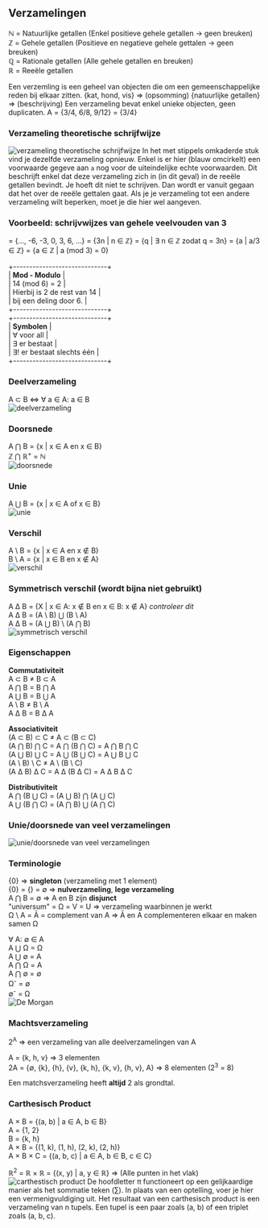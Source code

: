 ## Verzamelingen
ℕ = Natuurlijke getallen (Enkel positieve gehele getallen -> geen breuken)  
ℤ = Gehele getallen (Positieve en negatieve gehele gettalen -> geen breuken)  
ℚ = Rationale getallen (Alle gehele getallen en breuken)  
ℝ = Reeële getallen  

Een verzemling is een geheel van objecten die om een gemeenschappelijke reden bij elkaar zitten.
{kat, hond, vis} => (opsomming)
{natuurlijke getallen} => (beschrijving)
Een verzameling bevat enkel unieke objecten, geen duplicaten.
A = {3/4, 6/8, 9/12} = {3/4}

### Verzameling theoretische schrijfwijze
![verzameling theoretische schrijfwijze](assets/verzameling_theoretische_schrijfwijze.png)
In het met stippels omkaderde stuk vind je dezelfde verzameling opnieuw. Enkel is er hier (blauw omcirkelt) een voorwaarde gegeve aan `a` nog voor de uiteindelijke echte voorwaarden. Dit beschrijft enkel dat deze verzameling zich in (in dit geval) in de reeële getallen bevindt. Je hoeft dit niet te schrijven. Dan wordt er vanuit gegaan dat het over de reeële gettalen gaat. Als je je verzameling tot een andere verzameling wilt beperken, moet je die hier wel aangeven.

### Voorbeeld: schrijvwijzes van gehele veelvouden van 3
= {..., -6, -3, 0, 3, 6, ...}
= {3n | n ∈ ℤ}
= {q | ∃ n ∈ ℤ zodat q = 3n}
= {a | a/3 ∈ ℤ}
= {a ∈ ℤ | a (mod 3) = 0}

+-----------------------------+  
| **Mod - Modulo**            |  
| 14 (mod 6) = 2              |  
| Hierbij is 2 de rest van 14 |  
| bij een deling door 6.      |  
+-----------------------------+  
+-----------------------------+  
| **Symbolen**                |  
| ∀ voor all                  |  
| ∃ er bestaat                |  
| ∃! er bestaat slechts één   |  
+-----------------------------+  

### Deelverzameling
A ⊂ B ⇔ ∀ a ∈ A: a ∈ B  
![deelverzameling](assets/deelverzameling.png)

### Doorsnede
A ⋂ B = {x | x ∈ A en x ∈ B}  
ℤ ⋂ ℝ<sup>+</sup> = ℕ  
![doorsnede](assets/doorsnede.png)

### Unie
A ⋃ B = {x | x ∈ A of x ∈ B}  
![unie](assets/unie.png)

### Verschil
A \ B = {x | x ∈ A en x ∉ B}  
B \ A = {x | x ∈ B en x ∉ A}  
![verschil](assets/verschil.png)

### Symmetrisch verschil (wordt bijna niet gebruikt)
A ∆ B = {X | x ∈ A: x ∉ B en x ∈ B: x ∉ A} _controleer dit_  
A ∆ B = (A \ B) ⋃ (B \ A)  
A ∆ B = (A ⋃ B) \ (A ⋂ B)  
![symmetrisch verschil](assets/symmetrisch_verschil.png)

### Eigenschappen
**Commutativiteit**  
A ⊂ B ≠ B ⊂ A  
A ⋂ B = B ⋂ A  
A ⋃ B = B ⋃ A  
A \ B ≠ B \ A  
A ∆ B = B ∆ A  

**Associativiteit**  
(A ⊂ B) ⊂ C ≠ A ⊂ (B ⊂ C)  
(A ⋂ B) ⋂ C = A ⋂ (B ⋂ C) = A ⋂ B ⋂ C  
(A ⋃ B) ⋃ C = A ⋃ (B ⋃ C) = A ⋃ B ⋃ C  
(A \ B) \ C ≠ A \ (B \ C)  
(A ∆ B) ∆ C = A ∆ (B ∆ C) = A ∆ B ∆ C  

**Distributiviteit**  
A ⋂ (B ⋃ C) = (A ⋃ B) ⋂ (A ⋃ C)  
A ⋃ (B ⋂ C) = (A ⋂ B) ⋃ (A ⋂ C)  

### Unie/doorsnede van veel verzamelingen
![unie/doorsnede van veel verzamelingen](assets/unie_doorsnede_veel_verzamelingen.png)

### Terminologie
{0}                           => __singleton__ (verzameling met 1 element)  
{0} = {} = ∅                  => __nulverzameling__, __lege verzameling__  
A ⋂ B = ∅                     => A en B zijn __disjunct__  
"universum" = Ω = V = U       => verzameling waarbinnen je werkt  
Ω \ A = Ᾱ = complement van A  => Ᾱ en A complementeren elkaar en maken samen Ω  

∀ A: ∅ ∈ A  
A ⋃ Ω = Ω  
A ⋃ ∅ = A  
A ⋂ Ω = A  
A ⋂ ∅ = ∅  
Ω<sup>-</sup> = ∅  
∅<sup>-</sup> = Ω  
![De Morgan](assets/de_morgan.png)

### Machtsverzameling
2<sup>A</sup> => een verzameling van alle deelverzamelingen van A

A   = {k, h, v}                                       => 3 elementen  
2</sup>A</sup> = {∅, {k}, {h}, {v}, {k, h}, {k, v}, {h, v}, A}   => 8 elementen (2<sup>3</sup> = 8)

Een matchsverzameling heeft __altijd__ 2 als grondtal.

### Carthesisch Product
A × B = {(a, b) | a ∈ A, b ∈ B}  
A = {1, 2}  
B = {k, h}  
A × B = {(1, k), (1, h), (2, k), (2, h)}  
A × B × C = {(a, b, c) | a ∈ A, b ∈ B, c ∈ C}  

ℝ<sup>2</sup> = ℝ × ℝ = {(x, y) | a, y ∈ ℝ}                     => (Alle punten in het vlak)
![carthestisch product](assets/carthesisch_product.png)
De hoofdletter π functioneert op een gelijkaardige manier als het sommatie teken (∑). In plaats van een optelling, voer je hier een vermenigvuldiging uit. Het resultaat van een carthesisch product is een verzameling van n tupels. Een tupel is een paar zoals (a, b) of een triplet zoals (a, b, c).
